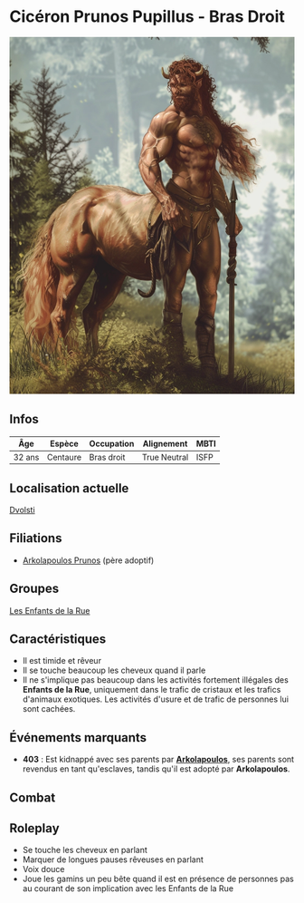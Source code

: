# Cicéron Prunos Pupillus - Bras Droit
![Arkolapoulos Prunos](../../../_images/centaur_0.webp)

## Infos 
| Âge | Espèce | Occupation | Alignement | MBTI |
| --- | ------ | ---------- | ---------- | ---- |
| 32 ans | Centaure | Bras droit | True Neutral | ISFP |

## Localisation actuelle
[Dvolsti](../../VILLES/Dvolsti.md)

## Filiations
* [Arkolapoulos Prunos](./Arkolapoulos_Prunos.md) (père adoptif)

## Groupes 
[Les Enfants de la Rue](./_Organisation.md)

## Caractéristiques
* Il est timide et rêveur
* Il se touche beaucoup les cheveux quand il parle
* Il ne s'implique pas beaucoup dans les activités fortement illégales des **Enfants de la Rue**, uniquement dans le trafic de cristaux et les trafics d'animaux exotiques. Les activités d'usure et de trafic de personnes lui sont cachées.

## Événements marquants
* **403** : Est kidnappé avec ses parents par [**Arkolapoulos**](./Arkolapoulos_Prunos.md), ses parents sont revendus en tant qu'esclaves, tandis qu'il est adopté par **Arkolapoulos**.

## Combat

## Roleplay
* Se touche les cheveux en parlant
* Marquer de longues pauses rêveuses en parlant
* Voix douce
* Joue les gamins un peu bête quand il est en présence de personnes pas au courant de son implication avec les Enfants de la Rue